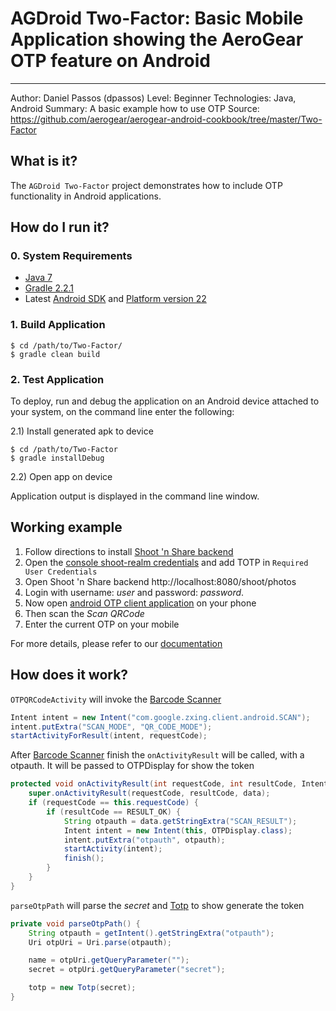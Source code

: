 # AGDroid Two-Factor: Basic Mobile Application showing the AeroGear OTP feature on Android
---------
Author: Daniel Passos (dpassos)
Level: Beginner
Technologies: Java, Android
Summary: A basic example how to use OTP
Source: https://github.com/aerogear/aerogear-android-cookbook/tree/master/Two-Factor

## What is it?

The ```AGDroid Two-Factor``` project demonstrates how to include OTP functionality in Android applications.

## How do I run it?

### 0. System Requirements

* [Java 7](http://www.oracle.com/technetwork/java/javase/downloads/index.html)
* [Gradle 2.2.1](http://www.gradle.org/)
* Latest [Android SDK](https://developer.android.com/sdk/index.html) and [Platform version 22](http://developer.android.com/tools/revisions/platforms.html)

### 1. Build Application

```shell
$ cd /path/to/Two-Factor/
$ gradle clean build
```

### 2. Test Application

To deploy, run and debug the application on an Android device attached to your system, on the command line enter the following:

2.1) Install generated apk to device

```shell
$ cd /path/to/Two-Factor
$ gradle installDebug
```

2.2) Open app on device

Application output is displayed in the command line window.

## Working example

1. Follow directions to install [Shoot 'n Share backend](https://github.com/aerogear/aerogear-backend-cookbook/blob/master/Shoot/README.md)
1. Open the [console shoot-realm credentials](http://localhost:8080/auth/admin/master/console/#/realms/shoot-realm/required-credentials) and add TOTP in `Required User Credentials`
1. Open Shoot 'n Share backend http://localhost:8080/shoot/photos
1. Login with username: *user* and password: *password*.
1. Now open [android OTP client application](https://github.com/aerogear/aerogear-android-cookbook/tree/master/Two-Factor) on your phone
1. Then scan the *Scan QRCode*
1. Enter the current OTP on your mobile

For more details, please refer to our [documentation](http://aerogear.org/docs/specs/aerogear-security-otp/)

## How does it work?

```OTPQRCodeActivity``` will invoke the [Barcode Scanner](https://play.google.com/store/apps/details?id=com.google.zxing.client.android)

```java
Intent intent = new Intent("com.google.zxing.client.android.SCAN");
intent.putExtra("SCAN_MODE", "QR_CODE_MODE");
startActivityForResult(intent, requestCode);
```

After [Barcode Scanner](https://play.google.com/store/apps/details?id=com.google.zxing.client.android) finish the ```onActivityResult``` will be called, with a otpauth. It will be passed to OTPDisplay for show the token

```java
protected void onActivityResult(int requestCode, int resultCode, Intent data) {
    super.onActivityResult(requestCode, resultCode, data);
    if (requestCode == this.requestCode) {
        if (resultCode == RESULT_OK) {
            String otpauth = data.getStringExtra("SCAN_RESULT");
            Intent intent = new Intent(this, OTPDisplay.class);
            intent.putExtra("otpauth", otpauth);
            startActivity(intent);
            finish();
        }
    }
}
```

```parseOtpPath``` will parse the _secret_  and [Totp](https://github.com/aerogear/aerogear-otp-java/blob/master/src/main/java/org/jboss/aerogear/security/otp/Totp.java) to show generate the token

```java
private void parseOtpPath() {
    String otpauth = getIntent().getStringExtra("otpauth");
    Uri otpUri = Uri.parse(otpauth);

    name = otpUri.getQueryParameter("");
    secret = otpUri.getQueryParameter("secret");

    totp = new Totp(secret);
}
```
